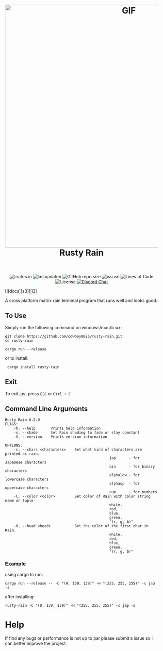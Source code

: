 <h1 align="center">
  <br>
  <img src="https://user-images.githubusercontent.com/43012445/105452071-411e4880-5c43-11eb-8ae2-4de61f310bf9.gif" alt="GIF" width="800">
  <br>
  Rusty Rain
  <br>
  <br>
</h1>

<p align="center">
  <a><img alt="crates.io" src=""></a>
  <a><img alt="lastupdated" src="https://img.shields.io/github/last-commit/cowboy8625/rusty-rain"></a>
  <a><img alt="GitHub repo size" src="https://img.shields.io/github/repo-size/cowboy8625/rusty-rain"></a>
  <a><img alt="issuse" src="https://img.shields.io/github/issues/cowboy8625/rusty-rain"></a>
  <a><img alt="Lines of Code" src="https://img.shields.io/tokei/lines/github/cowboy8625/rusty-rain"></a>
  <a><img alt="License" src="https://img.shields.io/badge/License-MIT-blue.svg"></a>
  <a href="https://discord.gg/KwnGX8P"><img alt="Discord Chat" src="https://img.shields.io/discord/509849754155614230"></a>
</p>
[![docs][s3]][l3]

A cross platform matrix rain terminal program that runs well and looks good.

## To Use

Simply run the following command on windows/mac/linux:

```
git clone https://github.com/cowboy8625/rusty-rain.git
cd rusty-rain
```
```
cargo run --release
```

or to install:

```
 cargo install rusty-rain
```

## Exit

To exit just press `ESC` or `Ctrl + C`


## Command Line Arguments

```
Rusty Rain 0.2.0
FLAGS:
    -h, --help       Prints help information
    -s, --shade      Set Rain shading to fade or stay constant
    -V, --version    Prints version information

OPTIONS:
    -c, --chars <characters>    Set what kind of characters are printed as rain.
                                                jap      - for Japanese characters
                                                bin      - for binary characters
                                                alphalow - for lowercase characters
                                                alphaup  - for uppercase characters
                                                num      - for numbers
    -C, --color <color>         Set color of Rain with color string name or tuple
                                                white,
                                                red,
                                                blue,
                                                green,
                                                "(r, g, b)"
    -H, --head <head>           Set the color of the first char in Rain.
                                                white,
                                                red,
                                                blue,
                                                green,
                                                "(r, g, b)"
```

### Example

using cargo to run:

`cargo run --release -- -C "(0, 139, 139)" -H "(255, 255, 255)" -c jap -s`

after installing:

`rusty-rain -C "(0, 139, 139)" -H "(255, 255, 255)" -c jap -s`

# Help

If find any bugs or performance is not up to par please submit a issue so I can better improve
the project.

[s3]: https://docs.rs/rusty-rain/badge.svg
[l3]: https://docs.rs/rusty-rain/
